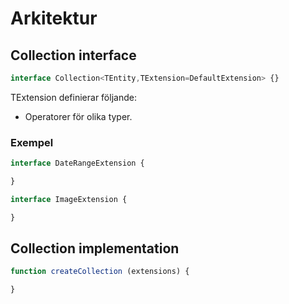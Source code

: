# Arkitektur

## Collection interface

```ts
interface Collection<TEntity,TExtension=DefaultExtension> {}
```
TExtension definierar följande:
* Operatorer för olika typer.

### Exempel
```ts
interface DateRangeExtension {

}

interface ImageExtension {

}


```

## Collection implementation

```js
function createCollection (extensions) {

}
```